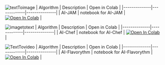 ![textToimage](https://github.com/user-attachments/assets/7760b721-aa29-4182-9aa3-6cc61d5ade70)
| Algorithm | Description | Open in Colab |
|--------------|-------------|---------------|
| AI-JAM   | notebook for AI-JAM | [![Open In Colab](https://colab.research.google.com/assets/colab-badge.svg)]() |

![imagetotext](https://github.com/user-attachments/assets/fa4295e8-b0ff-45d5-ad76-40e16330bf21)
| Algorithm | Description | Open in Colab |
|--------------|-------------|---------------|
| AI-Chef   | notebook for AI-Chef | [![Open In Colab](https://colab.research.google.com/assets/colab-badge.svg)]() |

![TextTovideo](https://github.com/user-attachments/assets/4402ed27-3d5a-4847-918d-8e863a06ff4a)
| Algorithm | Description | Open in Colab |
|--------------|-------------|---------------|
| AI-Flavorythm    | notebook for AI-Flavorythm | [![Open In Colab](https://colab.research.google.com/assets/colab-badge.svg)]() |



